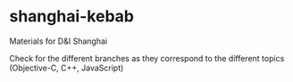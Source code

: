 # shanghai-kebab
Materials for D&amp;I Shanghai

Check for the different branches as they correspond to the different topics (Objective-C, C++, JavaScript)
